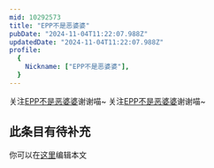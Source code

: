 ```yaml
---
mid: 10292573
title: "EPP不是恶婆婆"
pubDate: "2024-11-04T11:22:07.988Z"
updatedDate: "2024-11-04T11:22:07.988Z"
profile:
  {
    Nickname: ["EPP不是恶婆婆"],
  }
---
```


关注[EPP不是恶婆婆](https://space.bilibili.com/10292573)谢谢喵~ 关注[EPP不是恶婆婆](https://space.bilibili.com/10292573)谢谢喵~

## 此条目有待补充
你可以在[这里](https://github.com/Yuhanawa/VTuber.ICU/edit/master/src/content/v/EPP不是恶婆婆/index.md)编辑本文
